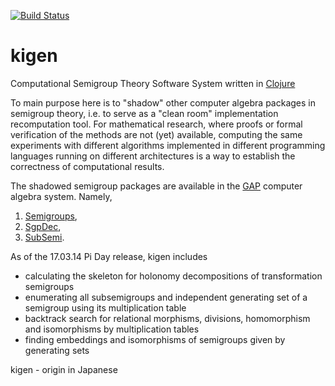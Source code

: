 [![Build Status](https://travis-ci.org/egri-nagy/kigen.svg?branch=master)](https://travis-ci.org/egri-nagy/kigen)
# kigen

Computational Semigroup Theory Software System written in [Clojure](https://clojure.org/)

To main purpose here is to "shadow" other computer algebra packages in semigroup theory, i.e. to serve as a "clean room" implementation recomputation tool. For mathematical research, where proofs or formal verification of the methods are not (yet) available, computing the same experiments with different algorithms implemented in different programming languages running on different architectures is a way to establish the correctness of computational results.

The shadowed semigroup packages are available in the [GAP](https://www.gap-system.org) computer algebra system. Namely,

1. [Semigroups](https://gap-packages.github.io/Semigroups/),
2. [SgpDec](https://gap-packages.github.io/sgpdec/),
3. [SubSemi](https://gap-packages.github.io/subsemi/).

As of the 17.03.14 Pi Day release, kigen includes
  * calculating the skeleton for holonomy decompositions of transformation semigroups
  * enumerating all subsemigroups and independent generating set of a semigroup using its multiplication table
  * backtrack search for relational morphisms, divisions, homomorphism and isomorphisms by multiplication tables
  * finding embeddings and isomorphisms of semigroups given by generating sets

kigen - origin in Japanese
